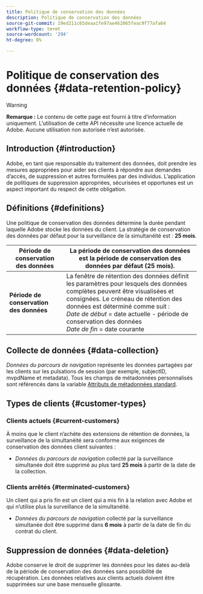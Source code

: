 ```yaml
---
title: Politique de conservation des données
description: Politique de conservation des données
source-git-commit: 19ed211c65deaa1fe97ae462065feac9f77afa64
workflow-type: tm+mt
source-wordcount: '294'
ht-degree: 0%

---
```



# Politique de conservation des données {#data-retention-policy}

>[!WARNING]
>
>**Remarque :** Le contenu de cette page est fourni à titre d’information uniquement. L’utilisation de cette API nécessite une licence actuelle de Adobe. Aucune utilisation non autorisée n’est autorisée.


## Introduction {#introduction}

Adobe, en tant que responsable du traitement des données, doit prendre les mesures appropriées pour aider ses clients à répondre aux demandes d’accès, de suppression et autres formulées par des individus. L’application de politiques de suppression appropriées, sécurisées et opportunes est un aspect important du respect de cette obligation.

## Définitions {#definitions}

Une politique de conservation des données détermine la durée pendant laquelle Adobe stocke les données du client. La stratégie de conservation des données par défaut pour la surveillance de la simultanéité est : **25 mois**.

| Période de conservation des données | La période de conservation des données est la période de conservation des données par défaut (25 mois). |
|---|---|
| **Période de conservation des données** | La fenêtre de rétention des données définit les paramètres pour lesquels des données complètes peuvent être visualisées et consignées. Le créneau de rétention des données est déterminé comme suit :<br/> *Date de début* = date actuelle - période de conservation des données <br/>*Date de fin* = date courante |

## Collecte de données {#data-collection}

*Données du parcours de navigation* représente les données partagées par les clients sur les pulsations de session (par exemple, subjectID, mvpdName et metadata). Tous les champs de métadonnées personnalisés sont référencés dans la variable [Attributs de métadonnées standard](/help/concurrency-monitoring/standard-metadata-attributes.md).

## Types de clients {#customer-types}

### Clients actuels {#current-customers}

À moins que le client n’achète des extensions de rétention de données, la surveillance de la simultanéité sera conforme aux exigences de conservation des données client suivantes :

* *Données du parcours de navigation* collecté par la surveillance simultanée doit être supprimé au plus tard **25 mois** à partir de la date de la collection.

### Clients arrêtés {#terminated-customers}

Un client qui a pris fin est un client qui a mis fin à la relation avec Adobe et qui n’utilise plus la surveillance de la simultanéité.

* *Données du parcours de navigation* collecté par la surveillance simultanée doit être supprimé dans **6 mois** à partir de la date de fin du contrat du client.

## Suppression de données {#data-deletion}

Adobe conserve le droit de supprimer les données pour les dates au-delà de la période de conservation des données sans possibilité de récupération. Les données relatives aux clients actuels doivent être supprimées sur une base mensuelle glissante.

